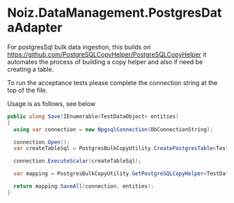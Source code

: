 # Noiz.DataManagement.PostgresDataAdapter

For postgresSql bulk data ingestion, this builds on https://github.com/PostgreSQLCopyHelper/PostgreSQLCopyHelper it automates the process of building a copy helper and also if need be creating a table.

To run the acceptance tests please complete the connection string at the top of the file.

Usage is as follows, see below
```C#
public ulong Save(IEnumerable<TestDataObject> entities)
{
  using var connection = new NpgsqlConnection(DbConnectionString);

  connection.Open();
  var createTableSql = PostgresBulkCopyUtility.CreatePostgresTable<TestDataObject>(Tablename);

  connection.ExecuteScalar(createTableSql);

  var mapping = PostgresBulkCopyUtility.GetPostgreSQLCopyHelper<TestDataObject>(Tablename);

  return mapping.SaveAll(connection, entities);
}
```
